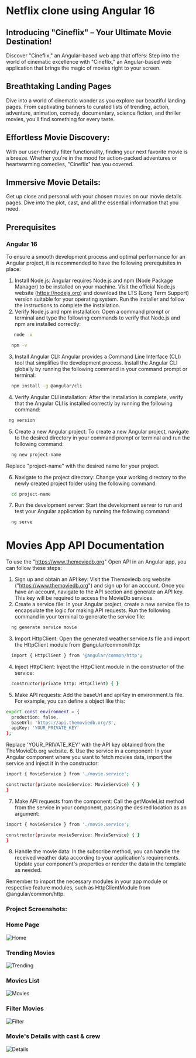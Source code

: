 # Netflix clone using Angular 16
## Introducing "Cineflix" – Your Ultimate Movie Destination!
Discover "Cineflix," an Angular-based web app that offers:
Step into the world of cinematic excellence with "Cineflix," an Angular-based web application that brings the magic of movies right to your screen.

## Breathtaking Landing Pages
Dive into a world of cinematic wonder as you explore our beautiful landing pages. From captivating banners to curated lists of trending, action, adventure, animation, comedy, documentary, science fiction, and thriller movies, you'll find something for every taste.
## Effortless Movie Discovery:
With our user-friendly filter functionality, finding your next favorite movie is a breeze. Whether you're in the mood for action-packed adventures or heartwarming comedies, "Cineflix" has you covered.
## Immersive Movie Details:
Get up close and personal with your chosen movies on our movie details pages. Dive into the plot, cast, and all the essential information that you need.

## Prerequisites
### Angular 16
To ensure a smooth development process and optimal performance for an Angular project, it is recommended to have the following prerequisites in place:
1. Install Node.js: Angular requires Node.js and npm (Node Package Manager) to be installed on your machine. Visit the official Node.js website (https://nodejs.org) and download the LTS (Long Term Support) version suitable for your operating system. Run the installer and follow the instructions to complete the installation.
2. Verify Node.js and npm installation: Open a command prompt or terminal and type the following commands to verify that Node.js and npm are installed correctly:
 ```bash
    node -v
 ```
  ```bash
    npm -v
 ```
 3. Install Angular CLI: Angular provides a Command Line Interface (CLI) tool that simplifies the development process. Install the Angular CLI globally by running the following command in your command prompt or terminal:
  ```bash
    npm install -g @angular/cli
 ```
 4. Verify Angular CLI installation: After the installation is complete, verify that the Angular CLI is installed correctly by running the following command:
   ```bash
    ng version
 ```
 5. Create a new Angular project: To create a new Angular project, navigate to the desired directory in your command prompt or terminal and run the following command:
  ```bash
    ng new project-name
 ```
Replace "project-name" with the desired name for your project.

6. Navigate to the project directory: Change your working directory to the newly created project folder using the following command:
  ```bash
    cd project-name
 ```
7. Run the development server: Start the development server to run and test your Angular application by running the following command:
  ```bash
    ng serve
 ```
# Movies App API Documentation
To use the "https://www.themoviedb.org" Open API in an Angular app, you can follow these steps:
1. Sign up and obtain an API key: Visit the Themoviedb.org website ("https://www.themoviedb.org") and sign up for an account. Once you have an account, navigate to the API section and generate an API key. This key will be required to access the MovieDb services.
2. Create a service file: In your Angular project, create a new service file to encapsulate the logic for making API requests. Run the following command in your terminal to generate the service file:
  ```bash
    ng generate service movie
 ```
3. Import HttpClient: Open the generated weather.service.ts file and import the HttpClient module from @angular/common/http:
  ```bash
    import { HttpClient } from '@angular/common/http';
 ```
4. Inject HttpClient: Inject the HttpClient module in the constructor of the service:
  ```bash
    constructor(private http: HttpClient) { }
 ```
5. Make API requests: Add the baseUrl and apiKey in environment.ts file. For example, you can define a object like this:
  ```bash
export const environment = {
    production: false,
    baseUrl: 'https://api.themoviedb.org/3',
    apiKey: 'YOUR_PRIVATE_KEY'
};
 ```
Replace 'YOUR_PRIVATE_KEY' with the API key obtained from the TheMovieDb.org website.
6. Use the service in a component: In your Angular component where you want to fetch movies data, import the service and inject it in the constructor:
  ```bash
import { MovieService } from './movie.service';

constructor(private movieService: MovieService) { }
}
 ```
7. Make API requests from the component: Call the getMovieList method from the service in your component, passing the desired location as an argument:
  ```bash
import { MovieService } from './movie.service';

constructor(private movieService: MovieService) { }
}
 ```
8. Handle the movie data: In the subscribe method, you can handle the received weather data according to your application's requirements. Update your component's properties or render the data in the template as needed.

Remember to import the necessary modules in your app module or respective feature modules, such as HttpClientModule from @angular/common/http.

### Project Screenshots:
### Home Page
![Home](https://github.com/randhirk413/weather-app-using-angular/assets/114358610/a47209d7-f67b-4236-a381-982dfe5d606a)

### Trending Movies
![Trending](https://github.com/randhirk413/weather-app-using-angular/assets/114358610/78840de7-bb8b-4e4c-b866-8477de84e347)

### Movies List
![Movies](https://github.com/randhirk413/weather-app-using-angular/assets/114358610/a6487893-0545-484c-8539-d00eb8edd42b)

### Filter Movies
![Filter](https://github.com/randhirk413/weather-app-using-angular/assets/114358610/d0196c4e-c865-4402-9993-9272dfd57188)

### Movie's Details with cast & crew
![Details](https://github.com/randhirk413/weather-app-using-angular/assets/114358610/9cc885c4-3988-4bb8-a823-62150618172f)

